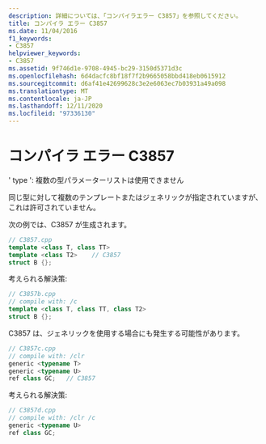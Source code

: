 ```yaml
---
description: 詳細については、「コンパイラエラー C3857」を参照してください。
title: コンパイラ エラー C3857
ms.date: 11/04/2016
f1_keywords:
- C3857
helpviewer_keywords:
- C3857
ms.assetid: 9f746d1e-9708-4945-bc29-3150d5371d3c
ms.openlocfilehash: 6d4dacfc8bf18f7f2b9665058bbd418eb0615912
ms.sourcegitcommit: d6af41e42699628c3e2e6063ec7b03931a49a098
ms.translationtype: MT
ms.contentlocale: ja-JP
ms.lasthandoff: 12/11/2020
ms.locfileid: "97336130"
---
```

# <a name="compiler-error-c3857"></a>コンパイラ エラー C3857

' type ': 複数の型パラメーターリストは使用できません

同じ型に対して複数のテンプレートまたはジェネリックが指定されていますが、これは許可されていません。

次の例では、C3857 が生成されます。

```cpp
// C3857.cpp
template <class T, class TT>
template <class T2>    // C3857
struct B {};
```

考えられる解決策:

```cpp
// C3857b.cpp
// compile with: /c
template <class T, class TT, class T2>
struct B {};
```

C3857 は、ジェネリックを使用する場合にも発生する可能性があります。

```cpp
// C3857c.cpp
// compile with: /clr
generic <typename T>
generic <typename U>
ref class GC;   // C3857
```

考えられる解決策:

```cpp
// C3857d.cpp
// compile with: /clr /c
generic <typename U>
ref class GC;
```

